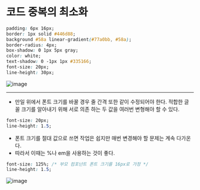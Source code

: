 # 코드 중복의 최소화

```CSS
padding: 6px 16px;
border: 1px solid #446d88;
background #58a linear-gradient(#77a0bb, #58a);
border-radius: 4px;
box-shadow: 0 1px 5px gray;
color: white;
text-shadow: 0 -1px 1px #335166;
font-size: 20px;
line-height: 30px;
```

![image](https://user-images.githubusercontent.com/51357635/127741582-914d17da-9771-414b-826b-4be7c6896cb0.png)

---
- 만일 위에서 폰트 크기를 바꿀 경우 줄 간격 또한 같이 수정되어야 한다.
적합한 글꼴 크기를 알아내기 위해 서로 의존 하는 두 값을 여러번 변형해야 할 수 있다.

```css
font-size: 20px;
line-height: 1.5;
```
- 폰트 크기를 절대 값으로 쓰면 작업은 쉽지만 매번 변경해야 할 문제는 계속 다가온다.
- 따라서 이때는 %나 em을 사용하는 것이 좋다.
```css
font-size: 125%; /* 부모 컴포넌트 폰트 크기를 16px로 가정 */
line-height: 1.5;
```
![image](https://user-images.githubusercontent.com/51357635/127741775-5fee33e0-8116-4c2d-805d-abdfcde87a4d.png)
